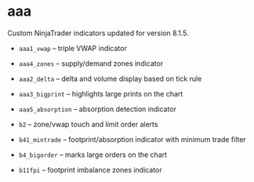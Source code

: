 # aaa

Custom NinjaTrader indicators updated for version 8.1.5.

* `aaa1_vwap` – triple VWAP indicator
* `aaa4_zones` – supply/demand zones indicator
* `aaa2_delta` – delta and volume display based on tick rule
* `aaa3_bigprint` – highlights large prints on the chart
* `aaa5_absorption` – absorption detection indicator

* `b2` – zone/vwap touch and limit order alerts
* `b41_mintrade` – footprint/absorption indicator with minimum trade filter
* `b4_bigorder` – marks large orders on the chart
* `b11fpi` – footprint imbalance zones indicator
